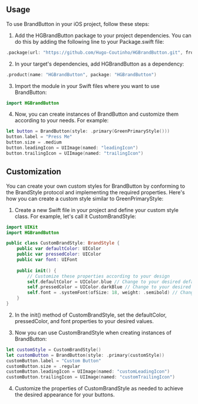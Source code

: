 ## Usage

To use BrandButton in your iOS project, follow these steps:

1. Add the HGBrandButton package to your project dependencies. You can do this by adding the following line to your Package.swift file:

```swift
.package(url: "https://github.com/Hugo-Coutinho/HGBrandButton.git", from: "1.0.0")
```

2. In your target's dependencies, add HGBrandButton as a dependency:

```swift
.product(name: "HGBrandButton", package: "HGBrandButton")
```

3. Import the module in your Swift files where you want to use BrandButton:

```swift
import HGBrandButton
```

4. Now, you can create instances of BrandButton and customize them according to your needs. For example:

```swift
let button = BrandButton(style: .primary(GreenPrimaryStyle()))
button.label = "Press Me"
button.size = .medium
button.leadingIcon = UIImage(named: "leadingIcon")
button.trailingIcon = UIImage(named: "trailingIcon")
```

## Customization

You can create your own custom styles for BrandButton by conforming to the BrandStyle protocol and implementing the required properties. Here's how you can create a custom style similar to GreenPrimaryStyle:

1. Create a new Swift file in your project and define your custom style class. For example, let's call it CustomBrandStyle:

```swift
import UIKit
import HGBrandButton

public class CustomBrandStyle: BrandStyle {
    public var defaultColor: UIColor
    public var pressedColor: UIColor
    public var font: UIFont
    
    public init() {
        // Customize these properties according to your design
        self.defaultColor = UIColor.blue // Change to your desired default color
        self.pressedColor = UIColor.darkBlue // Change to your desired pressed color
        self.font = .systemFont(ofSize: 18, weight: .semibold) // Change to your desired font
    }
}
```

2. In the init() method of CustomBrandStyle, set the defaultColor, pressedColor, and font properties to your desired values.

3. Now you can use CustomBrandStyle when creating instances of BrandButton:

```swift
let customStyle = CustomBrandStyle()
let customButton = BrandButton(style: .primary(customStyle))
customButton.label = "Custom Button"
customButton.size = .regular
customButton.leadingIcon = UIImage(named: "customLeadingIcon")
customButton.trailingIcon = UIImage(named: "customTrailingIcon")
```

4. Customize the properties of CustomBrandStyle as needed to achieve the desired appearance for your buttons.
